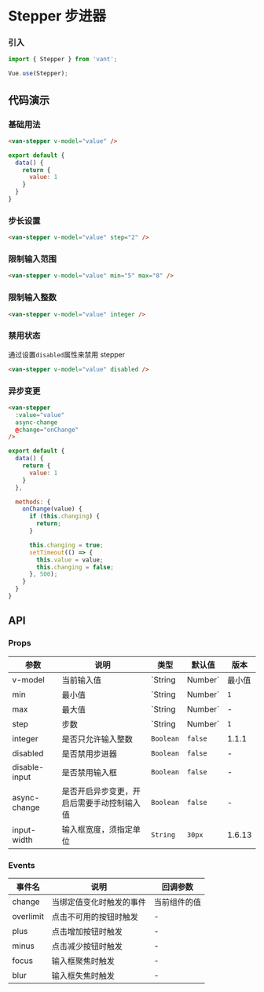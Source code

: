 # Stepper 步进器

### 引入

``` javascript
import { Stepper } from 'vant';

Vue.use(Stepper);
```

## 代码演示

### 基础用法

```html
<van-stepper v-model="value" />
```

```javascript
export default {
  data() {
    return {
      value: 1
    }
  }
}
```

### 步长设置

```html
<van-stepper v-model="value" step="2" />
```

### 限制输入范围

```html
<van-stepper v-model="value" min="5" max="8" />
```

### 限制输入整数

```html
<van-stepper v-model="value" integer />
```

### 禁用状态

通过设置`disabled`属性来禁用 stepper

```html
<van-stepper v-model="value" disabled />
```

### 异步变更

```html
<van-stepper
  :value="value"
  async-change
  @change="onChange"
/>
```

```javascript
export default {
  data() {
    return {
      value: 1
    }
  },

  methods: {
    onChange(value) {
      if (this.changing) {
        return;
      }

      this.changing = true;
      setTimeout(() => {
        this.value = value;
        this.changing = false;
      }, 500);
    }
  }
}
```

## API

### Props

| 参数 | 说明 | 类型 | 默认值 | 版本 |
|------|------|------|------|------|
| v-model | 当前输入值 | `String | Number` | 最小值 | - |
| min | 最小值 | `String | Number` | `1` | - |
| max | 最大值 | `String | Number` | - | - |
| step | 步数 | `String | Number` | `1` | - |
| integer | 是否只允许输入整数 | `Boolean` | `false` | 1.1.1 |
| disabled | 是否禁用步进器 | `Boolean` | `false` | - |
| disable-input | 是否禁用输入框 | `Boolean` | `false` | - |
| async-change | 是否开启异步变更，开启后需要手动控制输入值 | `Boolean` | `false` | - |
| input-width | 输入框宽度，须指定单位 | `String` | `30px` | 1.6.13 |

### Events

| 事件名 | 说明 | 回调参数 |
|------|------|------|
| change | 当绑定值变化时触发的事件 | 当前组件的值 |
| overlimit | 点击不可用的按钮时触发 | - |
| plus | 点击增加按钮时触发 | - |
| minus | 点击减少按钮时触发 | - |
| focus | 输入框聚焦时触发 | - |
| blur | 输入框失焦时触发 | - |
